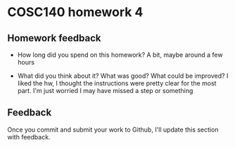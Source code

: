 # COSC140 homework 4

## Homework feedback

 * How long did you spend on this homework?
   A bit, maybe around a few hours

 * What did you think about it?  What was good?  What could be improved?
   I liked the hw, I thought the instructions were pretty clear for the most part. I'm just worried I may have missed a step or something
## Feedback

Once you commit and submit your work to Github, I'll update this section with feedback.


